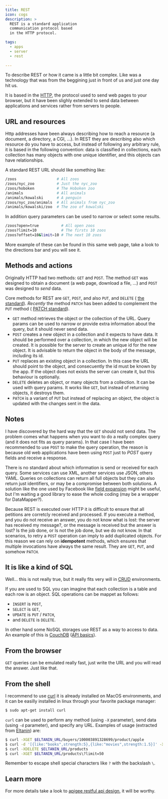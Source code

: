```yaml
---
title: REST
icon: cogs
description: >
  REST is a standard application
  communication protocol based
  in the HTTP protocol. 

tags:
  - apps
  - server
  - rest
  
---
```

To describe REST or how it came is a little bit complex.
Like 
<resource-link basename="json"></resource-link>
was a technology that was from the beggining just in
front of us and just one day hit us.

It is based in the 
[HTTP](http://en.wikipedia.org/wiki/Hypertext_Transfer_Protocol),
the protocol used to send web pages to your browser,
but it have been slighly extended to send data between 
applications and services rather from servers to people.

## URL and resources

Http addresses have been always describing how to reach a resource
(a document, a directory, a CGI, ...). 
In REST they are describing also which resource do you have to 
access, but instead of following any arbitrary rule, it is based
in the following convention: data is classified in collections,
each collection has many objects with one unique identifier, and this
objects can have relationships. 

A standard REST URL should like something like:

```bash
/zoos                  # All zoos
/zoos/nyc_zoo          # Just the nyc_zoo
/zoos/hoboken          # The Hoboken zoo
/animals               # All animals
/animals/kowalski      # A penguin
/zoos/nyc_zoo/animals  # All animals from nyc_zoo
/animals/kowalski/zoo  # The zoo of kowalski
```

In addition query parameters can be used
to narrow or select some results.

```bash
/zoos?open=true          # All open zoos
/zoos?limit=10           # The firsts 10 zoos
/zoos?offset=10&limit=10 # The next 10 zoos
```

More example of these can be found in this
same web page, take a look to the directions
bar and you will see it.
	
## Methods and actions

Originally HTTP had two methods: `GET` and `POST`.
The method `GET` was designed to obtain a
document (a web page, download a file, ...)
and `POST` was designed to *send* data.

Core methods for REST are `GET`, `POST`,
and also `PUT`, and `DELETE` (
[the standard](http://tools.ietf.org/html/rfc2616#section-9)).
*Recently* the method `PATCH` has been added to
complement the `PUT` method (
[PATCH standard](http://tools.ietf.org/html/rfc5789)).

- `GET` method retrieves the object or
the collection of the URL. 
Query params can be used to narrow
or provide extra information about the query,
but it should never send data.
- `POST` creates a new object in a collection
and it expects to have data.
It should be performed over a collection,
in which the new object will be created.
It is possible for the server to create
an unique id for the new object. It
is advisable to return the object
in the body of the message, 
including its id.
- `PUT` replaces an existing object
in a collection.
In this case the URL should point
to the object, and consecuently
the id must be known by the app. 
If the object does not exists
the server can create it, but
this behaviour is optionally.
- `DELETE` deletes an object, 
or many objects from a collection.
It can be used with query params.
It works like `GET`, but instead
of returning objects, it destroys them.
- `PATCH` is a variant of `PUT`
but instead of replacing an object,
the object is updated with the 
changes sent in the data.

## Notes

I have discovered by the hard way that 
the `GET` should not send data.
The problem comes what happens
when you want to do a really complex
query (and it does not fits as
query params). 
In that case I have been recommended
to use `POST` to make the query operation,
the reason is because old web applications
have been using `POST` just to *POST*
query fields and receive a response.

There is no standard about which
information is send or received for each query.
Some services can use XML, another
services use JSON, others YAML. 
Queries on collections can return all full objects
but they can also return just identifiers, or may
be a compromise between both solutions.
A solution like the one used by Facebook 
like 
[field expansion](http://developers.facebook.com/docs/reference/api/field_expansion/)
might be useful, 
but I'm waiting a good library to ease the whole coding
(may be a wrapper for DataMapper?).

Because REST is executed over HTTP
it is difficult to ensure that all
petitions are corretcly received 
and processed. 
If you execute a method, 
and you do not receive an answer,
you do not know what is lost:
the server has received my message?,
or the message is received but the answer is lost?
Is the job done, or Is not the job done, 
but we do not know.
In that scenarios, to retry a `POST`
operation can imply to add duplicated objects.
For this reason we can rely on 
**idempotent** methods, 
which ensures that multiple invocations
have always the same result. They
are `GET`, `PUT`, and somehow `PATCH`.

## It is like a kind of SQL

Well... this is not really true,
but it really fits very will in 
[CRUD](http://en.wikipedia.org/wiki/Create,_read,_update_and_delete)
environments.

If you are used to SQL you can imagine that
each collection is a table and each row is
an object. SQL operations can 
be mappet as follows:

- `INSERT` is `POST`,
- `SELECT` is `GET`,
- `UPDATE` is `PUT` / `PATCH`,
- and `DELETE` is `DELETE`.

In other hand some NoSQL 
storages use REST 
as a way to access to data.
An example of this is 
[CouchDB](http://couchdb.apache.org/)
([API basics](http://docs.couchdb.org/en/latest/api-basics.html)).


## From the browser

`GET` queries can be emulated really fast,
just write the URL and you will read the
answer. Just like that.


## From the shell

I recommend to use [curl](http://en.wikipedia.org/wiki/CURL)
it is already installed on MacOS environments, 
and it can be easilly installed in linux through your
favorite package manager:

```bash
$ sudo apt-get install curl
```
	
`curl` can be used to perform any method 
(using `-X` parameter), 
send data (using `-d` parameter),
and specify any URL.
Examples of usage (extracted from
[Eltanin](http://eltanin-eye.com))
are:

```bash
$ curl -XGET $ELTANIN_URL/buyers/100003891328699/product/apple
$ curl -d '[{like:"books",strength:5},{like:"movies",strength:1.5}]' -XPUT $ELTANIN_URL/buyers/100003891328699/social/likes
$ curl -XDELETE $ELTANIN_URL/products
$ curl -XGET $ELTANIN_URL/products\?limit=50
```

Remember to escape shell special characters like `?` with the backslash `\`.

## Learn more

For more details take a look to 
[apigee restful api design](https://blog.apigee.com/detail/restful_api_design),
it will be worthy.

